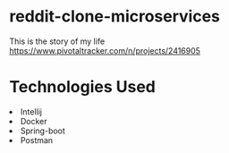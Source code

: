 # reddit-clone-microservices

This is the story of my life
https://www.pivotaltracker.com/n/projects/2416905

# Technologies Used
<li>
  Intellij
<li>
  Docker
<li>  
  Spring-boot
 <li> 
  Postman
